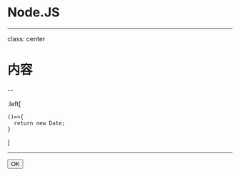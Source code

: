 # Node.JS

---
class: center

# 内容

--

.left[
```
()=>{
  return new Date;
}
```
]

---


<button>OK</button>

<script type="text/javascript">
alert('ok')
</script>